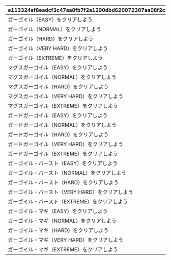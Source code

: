 |e113324af8eadcf3c47aa8fb7f2a1290dbd620072307aa08f2cb88adfd5f9aba|55d1a8034ae43d8d37e7686b64ddac3814b43a957d41aaa755efa03ef024ada1|9b043688855a020dfbdc0fc04b8086ac7a695fd8ea548580515948c01f733da1|1673968266bf8c27b93ed82c5a1437948b4f00ad67c9ed183968719bd1f5bbd6|96e10ffd632d2167e142b1b61e685a7f7896818c2e74cfa0cc0aff5367146b64|4c89c9f15612b69df5a651ca2b6b0afa60e2105d7eeeadf324548337ad7e8aaf|0e52565471e68968d67bc9e5741110f64e359365eb5d28ae1daa083d013162da|073413813ff67bb4c93f9a3e8a15ff5b01ae659016ff84ec53c3460c5c0ce767|
| --- | --- | --- | --- | --- | --- | --- | --- |
|ガーゴイル（EASY）をクリアしよう|0|90110001|110001|1|111|110001|70000|
|ガーゴイル（NORMAL）をクリアしよう|0|90110002|110001|1|112|110002|70000|
|ガーゴイル（HARD）をクリアしよう|0|90110003|110001|1|113|110003|70000|
|ガーゴイル（VERY HARD）をクリアしよう|0|90110004|110001|1|114|110004|70000|
|ガーゴイル（EXTREME）をクリアしよう|0|90110005|110001|1|115|110005|70000|
|マグスガーゴイル（EASY）をクリアしよう|0|90120001|110001|1|121|120001|70000|
|マグスガーゴイル（NORMAL）をクリアしよう|0|90120002|110001|1|122|120002|70000|
|マグスガーゴイル（HARD）をクリアしよう|0|90120003|110001|1|123|120003|70000|
|マグスガーゴイル（VERY HARD）をクリアしよう|0|90120004|110001|1|124|120004|70000|
|マグスガーゴイル（EXTREME）をクリアしよう|0|90120005|110001|1|125|120005|70000|
|ガードガーゴイル（EASY）をクリアしよう|0|90130001|110001|1|131|130001|70000|
|ガードガーゴイル（NORMAL）をクリアしよう|0|90130002|110001|1|132|130002|70000|
|ガードガーゴイル（HARD）をクリアしよう|0|90130003|110001|1|133|130003|70000|
|ガードガーゴイル（VERY HARD）をクリアしよう|0|90130004|110001|1|134|130004|70000|
|ガードガーゴイル（EXTREME）をクリアしよう|0|90130005|110001|1|135|130005|70000|
|ガーゴイル・バースト（EASY）をクリアしよう|0|90140001|110001|1|141|140001|70000|
|ガーゴイル・バースト（NORMAL）をクリアしよう|0|90140002|110001|1|142|140002|70000|
|ガーゴイル・バースト（HARD）をクリアしよう|0|90140003|110001|1|143|140003|70000|
|ガーゴイル・バースト（VERY HARD）をクリアしよう|0|90140004|110001|1|144|140004|70000|
|ガーゴイル・バースト（EXTREME）をクリアしよう|0|90140005|110001|1|145|140005|70000|
|ガーゴイル・マギ（EASY）をクリアしよう|0|90150001|110001|1|151|150001|70000|
|ガーゴイル・マギ（NORMAL）をクリアしよう|0|90150002|110001|1|152|150002|70000|
|ガーゴイル・マギ（HARD）をクリアしよう|0|90150003|110001|1|153|150003|70000|
|ガーゴイル・マギ（VERY HARD）をクリアしよう|0|90150004|110001|1|154|150004|70000|
|ガーゴイル・マギ（EXTREME）をクリアしよう|0|90150005|110001|1|155|150005|70000|
